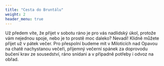 ```yaml
---
title: "Cesta do Bruntálu"
weight: 2
header_menu: true
---
```


Už předem víte, že přijet v sobotu ráno je pro vás nadlidský úkol, protože vám nejednou spoje, nebo je to prostě moc daleko? Nevadí! Klidně můžete přijet už v pátek večer. Pro přespolní budeme mít v Miloticích nad Opavou na chatě nachystanou večeři, příjemný večerní spánek za doprovodu bučení krav ze sousedství, ráno snídani a v případně potřeby i odvoz na obřad.